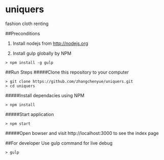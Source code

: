 # uniquers
fashion cloth renting

##Preconditions
1. Install nodejs from http://nodejs.org

2. Install gulp globally by NPM
```
> npm install -g gulp
``` 

##Run Steps
#####Clone this repository to your computer
```
> git clone https://github.com/zhangchenyue/uniquers.git
> cd uniquers
``` 
#####Install dependacies using NPM
```
> npm install
```
#####Start application
```
> npm start
```
#####Open bowser and visit http://localhost:3000 to see the index page

##For developer
Use gulp command for live debug
```
> gulp
```
